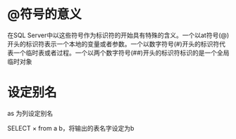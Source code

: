 # @符号的意义

在SQL Server中以这些符号作为标识符的开始具有特殊的含义。一个以at符号(@)开头的标识符表示一个本地的变量或者参数。一个以数字符号(#)开头的标识符代表一个临时表或者过程。一个以两个数字符号(##)开头的标识符标识的是一个全局临时对象

# 设定别名

as 为列设定别名

SELECT × from a b，将输出的表名字设定为b